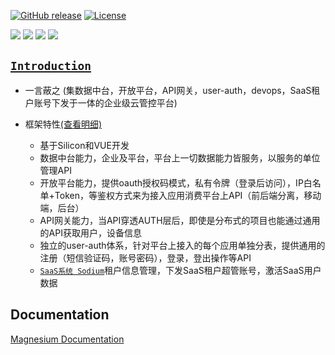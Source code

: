 [![GitHub release](https://img.shields.io/badge/release-1.0.0-28a745.svg)](https://github.com/0nebean/com.alibaba.druid-0nebean.custom/releases)
[![License](https://img.shields.io/badge/license-Apache%202-4EB1BA.svg)](https://www.apache.org/licenses/LICENSE-2.0.html)

![](https://img.shields.io/badge/belong_to-chemical--el-yellowgreen.svg)
![](https://img.shields.io/badge/support-onebean--data-red.svg)
![](https://img.shields.io/badge/dependency-spring--15.20-blue.svg)
![](https://img.shields.io/badge/middleware-mysql-lightgrey.svg)



[`Introduction`](https://0nebean.github.io/Magnesium/)
---
- 一言蔽之 (集数据中台，开放平台，API网关，user-auth，devops，SaaS租户账号下发于一体的企业级云管控平台)


- 框架特性[(查看明细)](https://github.com/0nebean/Magnesium/wiki/%E6%A1%86%E6%9E%B6%E7%89%B9%E6%80%A7)
  - 基于Silicon和VUE开发
  - 数据中台能力，企业及平台，平台上一切数据能力皆服务，以服务的单位管理API
  - 开放平台能力，提供oauth授权码模式，私有令牌（登录后访问），IP白名单+Token，等鉴权方式来为接入应用消费平台上API（前后端分离，移动端，后台）
  - API网关能力，当API穿透AUTH层后，即使是分布式的项目也能通过通用的API获取用户，设备信息
  - 独立的user-auth体系，针对平台上接入的每个应用单独分表，提供通用的注册（短信验证码，账号密码），登录，登出操作等API
  - [`SaaS系统 Sodium`](https://0nebean.github.io/Sodium/)租户信息管理，下发SaaS租户超管账号，激活SaaS用户数据
 
Documentation
---
[Magnesium Documentation](https://github.com/0nebean/Magnesium/wiki)
